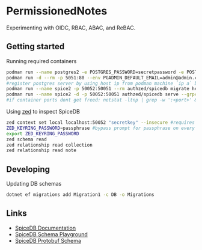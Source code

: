 # PermissionedNotes
Experimenting with OIDC, RBAC, ABAC, and ReBAC.

## Getting started
Running required containers
```bash
podman run --name postgres2 -e POSTGRES_PASSWORD=secretpassword -e POSTGRES_DB=permissionednotes -d -p 5433:5432 postgres
podman run -d --rm -p 5051:80 --env PGADMIN_DEFAULT_EMAIL=admin@admin.com --env PGADMIN_DEFAULT_PASSWORD=root --name pgadmin2 dpage/pgadmin4
#register postgres server by using host ip from podman machine `ip a` because rootless containers use slirp4netns by default: https://github.com/containers/podman/blob/main/docs/tutorials/basic_networking.md#slirp4netns
podman run --name spice2 -p 50052:50051 --rm authzed/spicedb migrate head --datastore-engine=postgres --datastore-conn-uri="postgres://postgres:secretpassword@localhost:5433/permissionednotes?sslmode=disable"
podman run --name spice2 -d -p 50052:50051 authzed/spicedb serve --grpc-preshared-key "secretkey" --datastore-engine=postgres --datastore-conn-uri="postgres://postgres:secretpassword@localhost:5433/permissionednotes?sslmode=disable"
#if container ports dont get freed: netstat -ltnp | grep -w ':<port>' && kill <pid>
```

Using [zed](https://authzed.com/docs/spicedb/getting-started/installing-zed) to inspect SpiceDB
```bash
zed context set local localhost:50052 "secretkey" --insecure #requires setting up a passphrase
ZED_KEYRING_PASSWORD=passphrase #bypass prompt for passphrase on every command
export ZED_KEYRING_PASSWORD
zed schema read
zed relationship read collection
zed relationship read note
```

## Developing
Updating DB schemas
```bash
dotnet ef migrations add Migration1 -c DB -o Migrations
```

## Links
- [SpiceDB Documentation](https://authzed.com/docs/spicedb/getting-started/discovering-spicedb)
- [SpiceDB Schema Playground](https://play.authzed.com/schema)
- [SpiceDB Protobuf Schema](https://buf.build/authzed/api/docs/main:authzed.api.v1)
